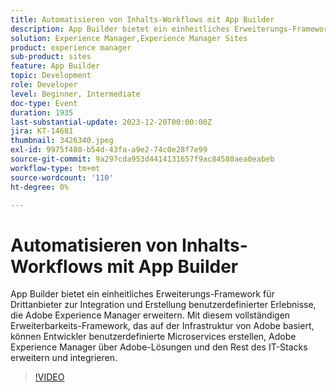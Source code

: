```yaml
---
title: Automatisieren von Inhalts-Workflows mit App Builder
description: App Builder bietet ein einheitliches Erweiterungs-Framework für Drittanbieter zur Integration und Erstellung benutzerdefinierter Erlebnisse, die Adobe Experience Manager erweitern. Mit diesem vollständigen Erweiterbarkeits-Framework, das auf der Infrastruktur von Adobe basiert, können Entwickler benutzerdefinierte Microservices erstellen, Adobe Experience Manager über Adobe-Lösungen und den Rest des IT-Stacks erweitern und integrieren.
solution: Experience Manager,Experience Manager Sites
product: experience manager
sub-product: sites
feature: App Builder
topic: Development
role: Developer
level: Beginner, Intermediate
doc-type: Event
duration: 1935
last-substantial-update: 2023-12-20T00:00:00Z
jira: KT-14681
thumbnail: 3426340.jpeg
exl-id: 9975f480-b54d-43fa-a9e2-74c0e28f7e99
source-git-commit: 9a297cda953d4414131657f9ac84580aea0eabeb
workflow-type: tm+mt
source-wordcount: '110'
ht-degree: 0%

---
```


# Automatisieren von Inhalts-Workflows mit App Builder

App Builder bietet ein einheitliches Erweiterungs-Framework für Drittanbieter zur Integration und Erstellung benutzerdefinierter Erlebnisse, die Adobe Experience Manager erweitern. Mit diesem vollständigen Erweiterbarkeits-Framework, das auf der Infrastruktur von Adobe basiert, können Entwickler benutzerdefinierte Microservices erstellen, Adobe Experience Manager über Adobe-Lösungen und den Rest des IT-Stacks erweitern und integrieren.

>[!VIDEO](https://video.tv.adobe.com/v/3426340/?learn=on)
